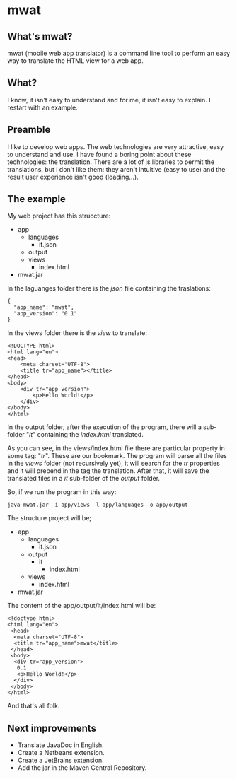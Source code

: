 # mwat
## What's mwat?
mwat (mobile web app translator) is a command line tool to perform an easy way to translate the HTML view for a web app.

## What?
I know, it isn't easy to understand and for me, it isn't easy to explain.
I restart with an example.

## Preamble
I like to develop web apps. The web technologies are very attractive, easy to understand and use.
I have found a boring point about these technologies: the translation.
There are a lot of js libraries to permit the translations, but i don't like them: they aren't intuitive (easy to use) and the result user experience isn't good (loading...).

## The example
My web project has this struccture:
- app
  - languages
    - it.json
  - output
  - views
    - index.html
- mwat.jar

In the laguanges folder there is the *json* file containing the traslations:
```
{
  "app_name": "mwat",
  "app_version": "0.1"
}
```

In the views folder there is the *view* to translate:
```
<!DOCTYPE html>
<html lang="en">
<head>
    <meta charset="UTF-8">
    <title tr="app_name"></title>
</head>
<body>
    <div tr="app_version">
        <p>Hello World!</p>
    </div>
</body>
</html>
```

In the output folder, after the execution of the program, there will a sub-folder "*it*" containing the *index.html* translated.

As you can see, in the views/index.html file there are particular property in some tag: "*tr*". These are our bookmark. 
The program will parse all the files in the *views* folder (not recursively yet), it will search for the *tr* properties and it will prepend in the tag the translation. After that, it will save the translated files in a *it* sub-folder of the *output* folder.

So, if we run the program in this way:
```
java mwat.jar -i app/views -l app/languages -o app/output
```
The structure project will be;
- app
  - languages
    - it.json
  - output
    - it
      - index.html
  - views
    - index.html
- mwat.jar

The content of the app/output/it/index.html will be:
```
<!doctype html>
<html lang="en">
 <head> 
  <meta charset="UTF-8"> 
  <title tr="app_name">mwat</title> 
 </head> 
 <body> 
  <div tr="app_version">
   0.1 
   <p>Hello World!</p> 
  </div>  
 </body>
</html>
```

And that's all folk.

## Next improvements
- Translate JavaDoc in English.
- Create a Netbeans extension.
- Create a JetBrains extension.
- Add the jar in the Maven Central Repository.
